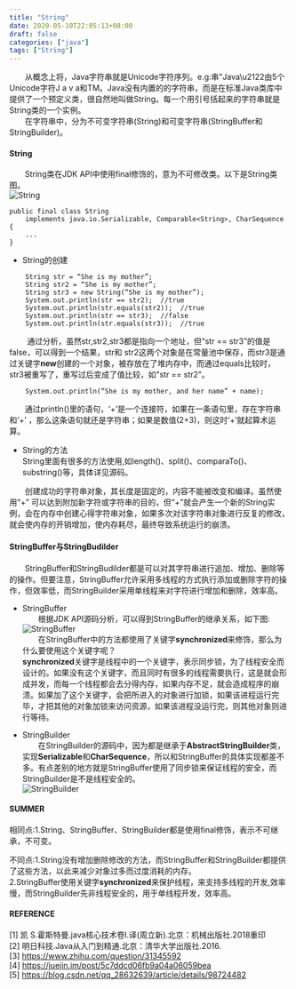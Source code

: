 ```yaml
---
title: "String"
date: 2020-05-10T22:05:13+08:00
draft: false 
categories: ["java"]
tags: ["String"]
---
```

&emsp;&emsp;从概念上将，Java字符串就是Unicode字符序列。e.g:串"Java\u2122由5个Unicode字符J a v a和TM。Java没有内置的的字符串，而是在标准Java类库中提供了一个预定义类，很自然地叫做String。每一个用引号括起来的字符串就是String类的一个实例。    
&emsp;&emsp;在字符串中，分为不可变字符串(String)和可变字符串(StringBuffer和StringBuilder)。 

#### String  
&emsp;&emsp;String类在JDK API中使用final修饰的，意为不可修改类。以下是String类图。    
![String](https://leidu.github.io/blogs/image/java/String.png "String类图")  
```
public final class String
    implements java.io.Serializable, Comparable<String>, CharSequence {
    ...
}
```  
* String的创建  
```
    String str = “She is my mother”;   
    String str2 = “She is my mother”;   
    String str3 = new String(“She is my mother”);
    System.out.println(str == str2);  //true
    System.out.println(str.equals(str2));  //true
    System.out.println(str == str3);  //false
    System.out.println(str.equals(str3));  //true
```   
&emsp;&emsp; 通过分析，虽然str,str2,str3都是指向一个地址，但“str == str3”的值是false，可以得到一个结果，str和
str2这两个对象是在常量池中保存，而str3是通过关键字**new**创建的一个对象，被存放在了堆内存中，而通过equals比较时，str3被重写了，重写过后变成了值比较，如"str == str2"。 
```
    System.out.println(“She is my mother, and her name” + name);   
```
&emsp;&emsp;通过println()里的语句，‘+’是一个连接符，如果在一条语句里，存在字符串和‘+’ ，那么这条语句就还是字符串；如果是数值(2+3)，则这时‘+’就起算术运算。  
* String的方法  
    String里面有很多的方法使用,如length()、split()、comparaTo()、substring()等，具体详见源码。    
  
&emsp;&emsp;创建成功的字符串对象，其长度是固定的，内容不能被改变和编译。虽然使用“+” 可以达到附加新字符或字符串的目的，但“+”就会产生一个新的String实例，会在内存中创建心得字符串对象，如果多次对该字符串对象进行反复的修改，就会使内存的开销增加，使内存耗尽，最终导致系统运行的崩溃。  

#### StringBuffer与StringBudilder
&emsp;&emsp;StringBuffer和StringBudilder都是可以对其字符串进行追加、增加、删除等的操作。但要注意，StringBuffer允许采用多线程的方式执行添加或删除字符的操作，但效率低，而StringBuilder采用单线程来对字符进行增加和删除，效率高。  
* StringBuffer  
&emsp;&emsp;根据JDK API源码分析，可以得到StringBuffer的继承关系，如下图:  
![StringBuffer](https://leidu.github.io/blogs/image/java/StringBuffer.png "StringBuffer类图")  
&emsp;&emsp;在StringBuffer中的方法都使用了关键字**synchronized**来修饰，那么为什么要使用这个关键字呢？  
**synchronized**关键字是线程中的一个关键字，表示同步锁，为了线程安全而设计的。如果没有这个关键字，而且同时有很多的线程需要执行，这是就会形成并发，而每一个线程都会去分得内存，如果内存不足，就会造成程序的崩溃。如果加了这个关键字，会把所进入的对象进行加锁，如果该进程运行完毕，才把其他的对象加锁来访问资源，如果该进程没运行完，则其他对象则进行等待。  

* StringBuilder  
&emsp;&emsp;在StringBuilder的源码中，因为都是继承于**AbstractStringBuilder**类，实现**Serializable**和**CharSequence**，所以和StringBuffer的具体实现都差不多。有点差别的地方就是StringBuffer使用了同步锁来保证线程的安全，而StringBuilder是不是线程安全的。  
![StringBuilder](https://leidu.github.io/blogs/image/java/StringBuilder.png "StringBuilder类图") 

#### SUMMER  
相同点:1.String、StringBuffer、StringBuilder都是使用final修饰，表示不可继承，不可变。  
        
不同点:1.String没有增加删除修改的方法，而StringBuffer和StringBuilder都提供了这些方法，以此来减少对象过多而过度消耗的内存。  
      2.StringBuffer使用关键字**synchronized**来保护线程，来支持多线程的开发,效率慢，而StringBuilder先非线程安全的，用于单线程开发，效率高。  

#### REFERENCE
[1] 凯 S.霍斯特曼.java核心技术卷I.译(周立新).北京：机械出版社.2018重印   
[2] 明日科技.Java从入门到精通.北京：清华大学出版社.2016.   
[3] https://www.zhihu.com/question/31345592   
[4] https://juejin.im/post/5c7ddcd06fb9a04a06059bea   
[5] https://blog.csdn.net/qq_28632639/article/details/98724482  

